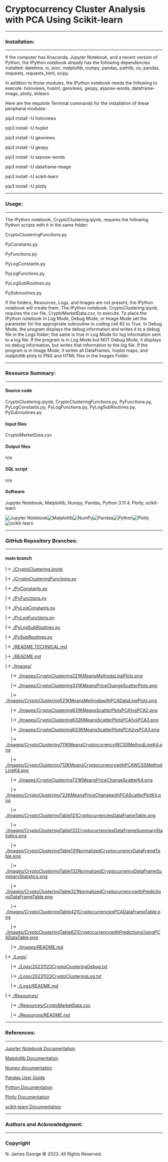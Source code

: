 # **Cryptocurrency Cluster Analysis with PCA Using Scikit-learn**

----

### **Installation:**

----

If the computer has Anaconda, Jupyter Notebook, and a recent version of Python, the IPython notebook already has the following dependencies installed: datetime, io, json, matplotlib, numpy, pandas, pathlib, os, pandas, requests, requests_html, scipy.

In addition to those modules, the IPython notebook needs the following to execute: holoviews, hvplot, geoviews, geopy, aspose-words, dataframe-image, plotly, sklearn.

Here are the requisite Terminal commands for the installation of these peripheral modules:

pip3 install -U holoviews

pip3 install -U hvplot

pip3 install -U geoviews

pip3 install -U geopy

pip3 install -U aspose-words

pip3 install -U dataframe-image

pip3 install -U scikit-learn

pip3 install -U plotly

----

### **Usage:**

----

The IPython notebook, CryptoClustering.ipynb, requires the following Python scripts with it in the same folder:

CryptoClusteringFunctions.py

PyConstants.py

PyFunctions.py

PyLogConstants.py

PyLogFunctions.py

PyLogSubRoutines.py

PySubroutines.py

If the folders, Resources, Logs, and Images are not present, the IPython notebook will create them.  The IPython notebook, CryptoClustering.ipynb, requires the csv file, CryptoMarketData.csv, to execute. To place the IPython notebook in Log Mode, Debug Mode, or Image Mode set the parameter for the appropriate subroutine in coding cell #2 to True. In Debug Mode, the program displays the debug information and writes it to a debug file in the Logs folder; the same is true in Log Mode for log information sent to a log file. If the program is in Log Mode but NOT Debug Mode, it displays no debug information, but writes that information to the log file. If the program is in Image Mode, it writes all DataFrames, hvplot maps, and matplotlib plots to PNG and HTML files in the Images Folder.

----

### **Resource Summary:**

----

#### Source code

CryptoClustering.ipynb, CryptoClusteringFunctions.py, PyFunctions.py, PyLogConstants.py, PyLogFunctions.py, PyLogSubRoutines.py, PySubroutines.py

#### Input files

CryptoMarketData.csv

#### Output files

n/a

#### SQL script

n/a

#### Software

Jupyter Notebook, Matplotlib, Numpy, Pandas, Python 3.11.4, Plotly, scikit-learn

![Jupyter Notebook](https://img.shields.io/badge/jupyter-%23FA0F00.svg?style=for-the-badge&logo=jupyter&logoColor=white)![Matplotlib](https://img.shields.io/badge/Matplotlib-%23ffffff.svg?style=for-the-badge&logo=Matplotlib&logoColor=black)![NumPy](https://img.shields.io/badge/numpy-%23013243.svg?style=for-the-badge&logo=numpy&logoColor=white)![Pandas](https://img.shields.io/badge/pandas-%23150458.svg?style=for-the-badge&logo=pandas&logoColor=white)![Python](https://img.shields.io/badge/python-3670A0?style=for-the-badge&logo=python&logoColor=ffdd54)![Plotly](https://img.shields.io/badge/Plotly-%233F4F75.svg?style=for-the-badge&logo=plotly&logoColor=white)![scikit-learn](https://img.shields.io/badge/scikit--learn-%23F7931E.svg?style=for-the-badge&logo=scikit-learn&logoColor=white)

----

### **GitHub Repository Branches:**

----

#### main branch 

|&rarr; [./CryptoClustering.ipynb](./CryptoClustering.ipynb)

|&rarr; [./CryptoClusteringFunctions.py](./CryptoClusteringFunctions.py)

|&rarr; [./PyConstants.py](./PyConstants.py)

|&rarr; [./PyFunctions.py](./PyFunctions.py)

|&rarr; [./PyLogConstants.py](./PyLogConstants.py)

|&rarr; [./PyLogFunctions.py](./PyLogFunctions.py)

|&rarr; [./PyLogSubRoutines.py](./PyLogSubRoutines.py)

|&rarr; [./PySubRoutines.py](./PySubRoutines.py)

|&rarr; [./README.TECHNICAL.md](./README.TECHNICAL.md)

|&rarr; [./README.md](./README.md)

|&rarr; [./Images/](./Images/)

  &emsp; |&rarr; [./Images/CryptoClustering221KMeansMethodsLinePlots.png](./Images/CryptoClustering221KMeansMethodsLinePlots.png)
  
  &emsp; |&rarr; [./Images/CryptoClustering331KMeansPriceChangeScatterPlots.png](./Images/CryptoClustering331KMeansPriceChangeScatterPlots.png)
  
  &emsp; |&rarr; [./Images/CryptoClustering521KMeansMethodswithPCADataLinePlots.png](./Images/CryptoClustering521KMeansMethodswithPCADataLinePlots.png)
  
  &emsp; |&rarr; [./Images/CryptoClustering631KMeansScatterPlotsPCA1vsPCA2.png](./Images/CryptoClustering631KMeansScatterPlotsPCA1vsPCA2.png)
  
  &emsp; |&rarr; [./Images/CryptoClustering632KMeansScatterPlotsPCA1vsPCA3.png](./Images/CryptoClustering632KMeansScatterPlotsPCA1vsPCA3.png)
  
  &emsp; |&rarr; [./Images/CryptoClustering633KMeansScatterPlotsPCA2vsPCA3.png](./Images/CryptoClustering633KMeansScatterPlotsPCA2vsPCA3.png)
  
  &emsp; |&rarr; [./Images/CryptoClustering711KMeansCryptocurrencyWCSSMethodLineK4.png](./Images/CryptoClustering711KMeansCryptocurrencyWCSSMethodLineK4.png)
  
  &emsp; |&rarr; [./Images/CryptoClustering712KMeansCryptocurrencywithPCAWCSSMethodLineK4.png](./Images/CryptoClustering712KMeansCryptocurrencywithPCAWCSSMethodLineK4.png)

  &emsp; |&rarr; [./Images/CryptoClustering721KMeansPriceChangeScatterK4.png](./Images/CryptoClustering721KMeansPriceChangeScatterK4.png)
  
  &emsp; |&rarr; [./Images/CryptoClustering722KMeansPriceChangewithPCAScatterPlotK4.png](./Images/CryptoClustering722KMeansPriceChangewithPCAScatterPlotK4.png)
  
  &emsp; |&rarr; [./Images/CryptoClusteringTable121CryptocurrenciesDataFrameTable.png](./Images/CryptoClusteringTable121CryptocurrenciesDataFrameTable.png)
  
  &emsp; |&rarr; [./Images/CryptoClusteringTable122CryptocurrenciesDataFrameSummaryStatistics.png](./Images/CryptoClusteringTable122CryptocurrenciesDataFrameSummaryStatistics.png)

  &emsp; |&rarr; [./Images/CryptoClusteringTable131NormalizedCryptocurrencyDataFrameTable.png](./Images/CryptoClusteringTable131NormalizedCryptocurrencyDataFrameTable.png)
  
  &emsp; |&rarr; 
[./Images/CryptoClusteringTable132NormalizedCryptocurrencyDataFrameSummaryStatistics.png](./Images/CryptoClusteringTable132NormalizedCryptocurrencyDataFrameSummaryStatistics.png)

  &emsp; |&rarr; [./Images/CryptoClusteringTable321NormalizedCryptocurrencywithPredictionsDataFrameTable.png](./Images/CryptoClusteringTable321NormalizedCryptocurrencywithPredictionsDataFrameTable.png)
  
  &emsp; |&rarr; [./Images/CryptoClusteringTable421CryptocurrenciesPCADataFrameTable.png](./Images/CryptoClusteringTable421CryptocurrenciesPCADataFrameTable.png)
  
  &emsp; |&rarr; [./Images/CryptoClusteringTable621CryptocurrencywithPredictionsUsingPCADataTable.png](./Images/CryptoClusteringTable621CryptocurrencywithPredictionsUsingPCADataTable.png)
  
  &emsp; |&rarr; [./Images/README.md](./Images/README.md)

|&rarr; [./Logs/](./Logs/)

  &emsp; |&rarr; [./Logs/20231123CryptoClusteringDebug.txt](./Logs/20231123CryptoClusteringDebug.txt)

  &emsp; |&rarr; [./Logs/20231123CryptoClusteringLog.txt](./Logs/20231123CryptoClusteringLog.txt)

  &emsp; |&rarr; [./Logs/README.md](./Logs/README.md)

|&rarr; [./Resources/](./Resources/)

  &emsp; |&rarr; [./Resources/CryptoMarketData.csv](./Resources/CryptoMarketData.csv)

  &emsp; |&rarr; [./Resources/README.md](./Resources/README.md)

----

### **References:**

----

[Jupyter Notebook Documentation](https://jupyter-notebook.readthedocs.io/en/stable/)

[Matplotlib Documentation](https://matplotlib.org/stable/index.html)

[Numpy documentation](https://numpy.org/doc/1.26/)

[Pandas User Guide](https://pandas.pydata.org/docs/user_guide/index.html)

[Python Documentation](https://docs.python.org/3/contents.html)

[Plotly Documentation](https://plotly.com/python/getting-started/)

[scikit-learn Documentation](https://scikit-learn.org/stable/)

----

### **Authors and Acknowledgment:**

----

### Copyright

N. James George © 2023. All Rights Reserved.
